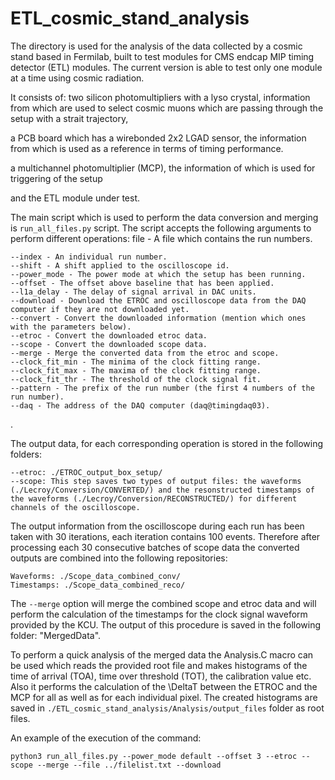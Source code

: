 # ETL_cosmic_stand_analysis
The directory is used for the analysis of the data collected by a cosmic stand based in Fermilab, 
built to test modules for CMS endcap MIP timing detector (ETL) modules. The current version is able to 
test only one module at a time using cosmic radiation.

It consists of:
two silicon photomultipliers with a lyso crystal, information from which are used 
to select cosmic muons which are passing through the setup with a strait trajectory, 

a PCB board which has a wirebonded 2x2 LGAD sensor, the information from which is used 
as a reference in terms of timing performance. 

a multichannel photomultiplier (MCP), the information of which is used for triggering of the 
setup

and the ETL module under test.

The main script which is used to perform the data conversion and merging is `run_all_files.py` script.
The script accepts the following arguments to perform different operations:
file - A file which contains the run numbers.
```
--index - An individual run number.  
--shift - A shift applied to the oscilloscope id.  
--power_mode - The power mode at which the setup has been running.  
--offset - The offset above baseline that has been applied.  
--l1a_delay - The delay of signal arrival in DAC units.  
--download - Download the ETROC and oscilloscope data from the DAQ computer if they are not downloaded yet.  
--convert - Convert the downloaded information (mention which ones with the parameters below).  
--etroc - Convert the downloaded etroc data.  
--scope - Convert the downloaded scope data.  
--merge - Merge the converted data from the etroc and scope.  
--clock_fit_min - The minima of the clock fitting range.  
--clock_fit_max - The maxima of the clock fitting range.  
--clock_fit_thr - The threshold of the clock signal fit.  
--pattern - The prefix of the run number (the first 4 numbers of the run number).  
--daq - The address of the DAQ computer (daq@timingdaq03).  
```
.

The output data, for each corresponding operation is stored in the following folders:
```
--etroc: ./ETROC_output_box_setup/
--scope: This step saves two types of output files: the waveforms (./Lecroy/Conversion/CONVERTED/) and the resonstructed timestamps of the waveforms (./Lecroy/Conversion/RECONSTRUCTED/) for different channels of the oscilloscope.
```
The output information from the oscilloscope during each run has been taken with 30 iterations, each iteration contains 100 events. Therefore after processing each 30 consecutive batches of scope data the converted outputs are combined into the following repositories:
```
Waveforms: ./Scope_data_combined_conv/
Timestamps: ./Scope_data_combined_reco/
```

The `--merge` option will merge the combined scope and etroc data and will perform the calculation of the timestamps for the clock signal waveform provided by the KCU. The output of this procedure is saved in the following folder: "MergedData".

To perform a quick analysis of the merged data the Analysis.C macro can be used which reads the provided root file and makes histograms of the time of arrival (TOA), time over threshold (TOT), the calibration value etc. Also it performs the calculation of the \DeltaT between the ETROC and the MCP for all as well as for each individual pixel. The created histograms are saved in `./ETL_cosmic_stand_analysis/Analysis/output_files` folder as root files.

An example of the execution of the command:
```
python3 run_all_files.py --power_mode default --offset 3 --etroc --scope --merge --file ../filelist.txt --download
```

